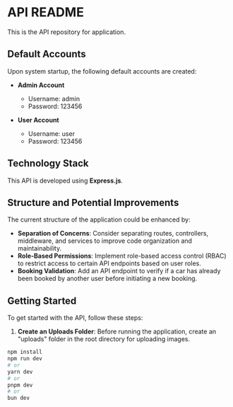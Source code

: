 # API README

This is the API repository for application.

## Default Accounts

Upon system startup, the following default accounts are created:

- **Admin Account**
  - Username: admin
  - Password: 123456

- **User Account**
  - Username: user
  - Password: 123456

## Technology Stack

This API is developed using **Express.js**.

## Structure and Potential Improvements

The current structure of the application could be enhanced by:

- **Separation of Concerns**: Consider separating routes, controllers, middleware, and services to improve code organization and maintainability.
- **Role-Based Permissions**: Implement role-based access control (RBAC) to restrict access to certain API endpoints based on user roles.
- **Booking Validation**: Add an API endpoint to verify if a car has already been booked by another user before initiating a new booking.

## Getting Started

To get started with the API, follow these steps:

1. **Create an Uploads Folder**: Before running the application, create an "uploads" folder in the root directory for uploading images.

```bash
npm install
npm run dev
# or
yarn dev
# or
pnpm dev
# or
bun dev